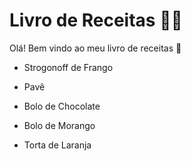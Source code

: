 ﻿# Livro de Receitas  :man_cook:

Olá! Bem vindo ao meu livro de receitas :handshake:

* Strogonoff de Frango

* Pavê
  
* Bolo de Chocolate

* Bolo de Morango

* Torta de Laranja
